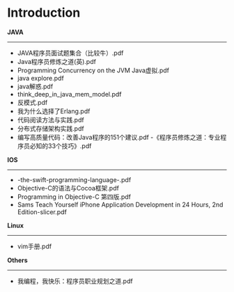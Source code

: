 # Introduction

**JAVA**

---

  - JAVA程序员面试题集合（比较牛）.pdf
  - Java程序员修炼之道(英).pdf
  - Programming Concurrency on the JVM Java虚拟.pdf
  - java explore.pdf
  - java解惑.pdf
  - think_deep_in_java_mem_model.pdf
  - 反模式.pdf
  - 我为什么选择了Erlang.pdf
  - 代码阅读方法与实践.pdf
  - 分布式存储架构实践.pdf
  - 编写高质量代码：改善Java程序的151个建议.pdf
  -《程序员修炼之道：专业程序员必知的33个技巧》.pdf



**IOS**

---

  - -the-swift-programming-language-.pdf
  - Objective-C的语法与Cocoa框架.pdf
  - Programming in Objective-C 第四版.pdf
  - Sams Teach Yourself iPhone Application Development in 24 Hours, 2nd Edition-slicer.pdf

**Linux**

---

  - vim手册.pdf

**Others**

---

  - 我编程，我快乐：程序员职业规划之道.pdf
